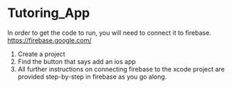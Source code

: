 # Tutoring_App
In order to get the code to run, you will need to connect it to firebase.
https://firebase.google.com/
1. Create a project
2. Find the button that says add an ios app
3. All further instructions on connecting firebase to the xcode project are provided step-by-step in firebase as you go along.

